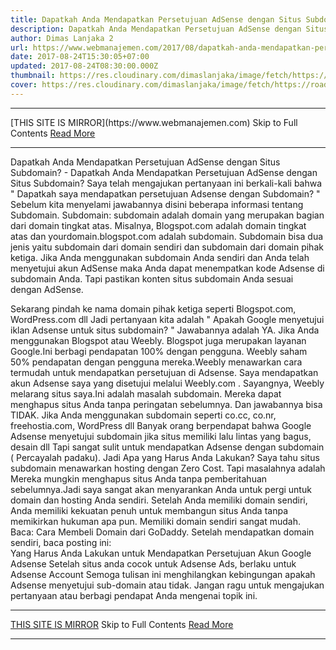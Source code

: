 ```yaml
---
title: Dapatkah Anda Mendapatkan Persetujuan AdSense dengan Situs Subdomain?
description: Dapatkah Anda Mendapatkan Persetujuan AdSense dengan Situs Subdomain?
author: Dimas Lanjaka 2
url: https://www.webmanajemen.com/2017/08/dapatkah-anda-mendapatkan-persetujuan.html
date: 2017-08-24T15:30:05+07:00
updated: 2017-08-24T08:30:00.000Z
thumbnail: https://res.cloudinary.com/dimaslanjaka/image/fetch/https://roadtoblogging.com/wp-content/uploads/2013/01/Adsense-Account-With-Subdomain-1.png?w=730&ssl=1
cover: https://res.cloudinary.com/dimaslanjaka/image/fetch/https://roadtoblogging.com/wp-content/uploads/2013/01/Adsense-Account-With-Subdomain-1.png?w=730&ssl=1
---
```


<hr/> [THIS SITE IS MIRROR](https://www.webmanajemen.com) Skip to Full Contents <a href="https://www.webmanajemen.com/2017/08/dapatkah-anda-mendapatkan-persetujuan.html" rel="follow" class="button" id="read-more">Read More</a> <hr/> Dapatkah Anda Mendapatkan Persetujuan AdSense dengan Situs Subdomain? - Dapatkah Anda Mendapatkan Persetujuan AdSense dengan Situs Subdomain? Saya telah mengajukan pertanyaan ini berkali-kali bahwa "  Dapatkah saya mendapatkan persetujuan Adsense dengan Subdomain?  "
Sebelum kita menyelami jawabannya disini beberapa informasi tentang Subdomain.
Subdomain: subdomain adalah domain yang merupakan bagian dari domain tingkat atas. Misalnya, Blogspot.com adalah domain tingkat atas dan yourdomain.blogspot.com adalah subdomain.
Subdomain bisa dua jenis yaitu subdomain dari domain sendiri dan subdomain dari domain pihak ketiga.
Jika Anda menggunakan subdomain Anda sendiri dan Anda telah menyetujui akun AdSense maka Anda dapat menempatkan kode Adsense di subdomain Anda. Tapi pastikan konten situs subdomain Anda sesuai dengan AdSense.

Sekarang pindah ke nama domain pihak ketiga seperti Blogspot.com, WordPress.com dll Jadi pertanyaan kita adalah "  Apakah Google menyetujui iklan Adsense untuk situs subdomain?  "
Jawabannya adalah YA. Jika Anda menggunakan Blogspot atau Weebly. Blogspot juga merupakan layanan Google.Ini berbagi pendapatan 100% dengan pengguna. Weebly saham 50% pendapatan dengan pengguna mereka.Weebly menawarkan cara termudah untuk mendapatkan persetujuan di Adsense. Saya mendapatkan akun Adsense saya yang disetujui melalui  Weebly.com . Sayangnya, Weebly melarang situs saya.Ini adalah masalah subdomain. Mereka dapat menghapus situs Anda tanpa peringatan sebelumnya.
Dan jawabannya bisa TIDAK.
Jika Anda menggunakan subdomain seperti co.cc, co.nr, freehostia.com, WordPress dll Banyak orang berpendapat bahwa Google Adsense menyetujui subdomain jika situs memiliki lalu lintas yang bagus, desain dll Tapi sangat sulit untuk mendapatkan Adsense dengan subdomain ( Percayalah padaku). 
Jadi Apa yang Harus Anda Lakukan?
Saya tahu situs subdomain menawarkan hosting dengan Zero Cost. Tapi     masalahnya adalah Mereka mungkin menghapus situs Anda tanpa pemberitahuan     sebelumnya.Jadi saya sangat akan menyarankan Anda untuk pergi untuk domain     dan hosting Anda sendiri. Setelah Anda memiliki domain sendiri, Anda     memiliki kekuatan penuh untuk membangun situs Anda tanpa memikirkan hukuman     apa pun. Memiliki domain sendiri sangat mudah. 
Baca:  Cara Membeli Domain dari GoDaddy.
Setelah mendapatkan domain sendiri, baca posting ini:  
 Yang Harus Anda Lakukan untuk Mendapatkan Persetujuan Akun Google Adsense 
Setelah situs anda cocok untuk Adsense Ads, berlaku untuk  Adsense Account 
 Semoga tulisan ini menghilangkan kebingungan apakah Adsense menyetujui sub-domain atau tidak.   Jangan ragu untuk mengajukan pertanyaan atau berbagi pendapat Anda mengenai topik ini. <hr/> [THIS SITE IS MIRROR](https://www.webmanajemen.com) Skip to Full Contents <a href="https://www.webmanajemen.com/2017/08/dapatkah-anda-mendapatkan-persetujuan.html" rel="follow" class="button" id="read-more">Read More</a> <hr/>